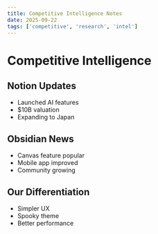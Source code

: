 ```yaml
---
title: Competitive Intelligence Notes
date: 2025-09-22
tags: ['competitive', 'research', 'intel']
---
```


# Competitive Intelligence

## Notion Updates
- Launched AI features
- $10B valuation
- Expanding to Japan

## Obsidian News
- Canvas feature popular
- Mobile app improved
- Community growing

## Our Differentiation
- Simpler UX
- Spooky theme
- Better performance